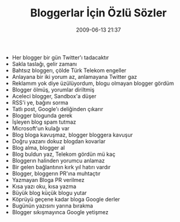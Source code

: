 ﻿---
layout: post
title: Bloggerlar &#304;&ccedil;in &#214;zl&uuml; S&#246;zler
date: 2009-06-13 21:37
comments: true
categories: []
---
<ul>
	<li>Her blogger bir gün Twitter'ı tadacaktır</li>
	<li>Sakla taslağı, gelir zamanı</li>
	<li>Bahtsız bloggerı, çölde Türk Telekom engeller</li>
	<li>Anlayana bir iki yorum az, anlamayana Twitter gaz</li>
	<li>Reklamım yok diye üzülüyordum, blogu olmayan blogger gördüm</li>
	<li>Blogger ölmüş, yorumlar diriltmiş</li>
	<li>Aceleci blogger, Sandbox'a düşer</li>
	<li>RSS'i ye, bağını sorma</li>
	<li>Tatlı post, Google'ı deliğinden çıkarır</li>
	<li>Blogger blogunda gerek</li>
	<li>İşleyen blog spam tutmaz</li>
	<li>Microsoft'un kulağı var</li>
	<li>Blog bloga kavuşmaz, blogger bloggera kavuşur</li>
	<li>Doğru yazanı dokuz blogdan kovarlar</li>
	<li>Blog alma, blogger al</li>
	<li>Blog buldun yaz, Telekom gördün mü kaç</li>
	<li>Bloggerın halinden yorumcu anlamaz</li>
	<li>Bir gelen bağlantının kırk yıl hatırı vardır</li>
	<li>Blogger, bloggerın PR'ına muhtaçtır</li>
	<li>Yazmayan Bloga PR verilmez</li>
	<li>Kısa yazı oku, kısa yazma</li>
	<li>Büyük blog küçük blogu yutar</li>
	<li>Köprüyü geçene kadar bloga Google derler</li>
	<li>Bugünün yazısını yarına bırakma</li>
	<li>Blogger sıkışmayınca Google yetişmez</li>
</ul>
